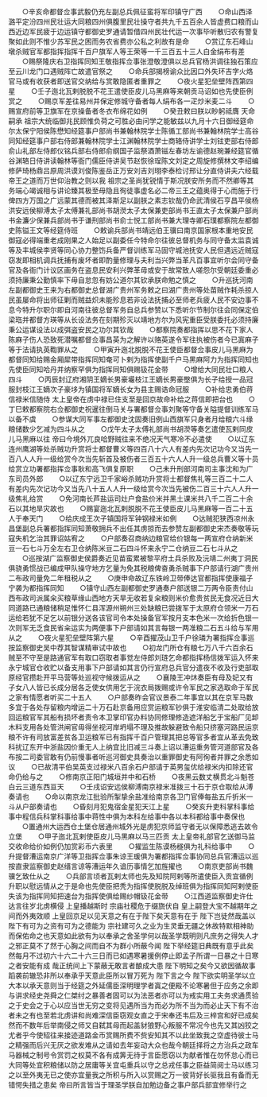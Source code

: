 <!-- { "loadSidebar": true } -->
　　○辛亥命都督佥事武毅仍充左副总兵佩征蛮将军印镇守广西
　　○命山西泽潞平定汾四州民壮运大同粮四州俱腹里民壮操守者共九千五百余人皆虚费口粮而山西近边军民疲于边运镇守都御史罗通请暂借四州民壮代运一次事毕听散归农有警复聚如此则不惟少苏军民之困而务农省费亦公私之利故有是命
　　○赏辽东石峰山墩杀贼官军都指挥指挥千百户旗军人等王荣等一千三百五十三人白金绢布有差
　　○赐祭隆庆右卫指挥同知王敬指挥佥事张澄敬澄俱以总兵官杨洪调往独石策应至云川龙门口遇贼阵亡故遣官祭之
　　○命兵部揭榜谕众比因口外失环吉字火烙官马或有收获者即送官交纳给与赏敢隐匿者重罪之
　　○夜火星犯垒壁阵西第四星
　　○壬子迤北瓦剌脱脱不花王遣使臣皮儿马黑麻等来朝贡马诏如也先使臣例赏之
　　○赐京军差往易州并保定修城守备者每人绢布各一疋炒米麦二斗
　　○赐宣府前等卫旗军在京操备者冬衣布绵花如例
　　○癸丑敕曰朕以眇躬祗膺  天命嗣承  祖宗大统临御兆民顾惟负荷之可胜必由问学之能敏兹以九月十六日御经筵命尔太保宁阳侯陈懋知经筵事户部尚书兼翰林院学士陈循工部尚书兼翰林院学士高谷同知经筵事户部右侍郎兼翰林院学士江渊翰林院学士商辂侍讲学士刘铉吏部右侍郎俞山礼部左侍郎仪铭兵部右侍郎俞纲国子监祭酒萧镃左春坊左谕德赵琬兼经筵官循谷渊辂日侍讲读翰林等衙门儒臣侍讲吴节赵恢徐珵陈文刘定之周旋修撰林文李绍编修萨琦杨鼎吕原周洪谟刘俊陈鉴岳正万安刘吉刘珝李泰检讨邢让分直侍讲夫六经载帝王之道而万世仰治教之则以我  祖宗之圣尚犹锐情于斯况朕安所务而不然卿等其务端心竭诚相与讲论臻其极至毋隐且徇徒事虚名必二帝三王之蕴奥得于心而施于行俾四方万国之广远蒙其德而被其泽斯足以副朕之素志钦哉仍命武清侯石亨昌平侯杨洪安远侯柳溥太子太傅兼礼部尚书胡濙太子太保兼吏部尚书王直太子太保兼户部尚书金濂少保兼兵部尚书于谦刑部尚书俞士悦工部尚书兼大理寺卿石璞都察院左都御史陈镒王文等经筵侍班
　　○敕谕兵部尚书靖远伯王骥曰南京国家根本重地安民御寇必得端重老成刚果之人始足以副委任今特命尔往彼总督机务与同守备太监袁诚等及丰城侯李贤等同心协力整饬兵备严督训练军马固守城池抚安人民但遇远近贼寇窃发即相机调兵抚捕有废坏者即酌量修理与夫利当兴弊当革凡百事宜听尔会同守备官及各衙门计议区画务在盗息民安利兴弊革毋或安于故常致人嗟怨尔受朝廷委重必须持廉秉公勤慎率下毋自怠忽有妨公道尔其钦承朕命勉之慎之
　　○升巡抚河南左副都御史王来为右都御史总督湖广贵州军务敕之曰湖广贵州等处苗贼作耗杀掠人民虽屡命将出师征剿而贼益炽未能殄息若非设法抚捕必至师老兵疲人民不安边事不息今特升尔职尔即自河南往彼总督军务自总兵参赞以下悉听尔节制尔往会同保定伯梁珤并都督方瑛等从长设法务在刻期殄灭以靖地方尔为风宪重臣受朕委托必须持廉秉公运谋设法以成弭盗安民之功尔其钦哉
　　○都察院奏都指挥以思不花下家人陈麻子伤人恐致死潜嘱都督佥事昌英为之解许以赂英遂令军往执被伤者今已寘麻子等于法请执英鞫罪从之
　　○甲寅升迤北脱脱不花王使臣都督佥事皮儿马黑麻为都督同知给赐金厢犀带指挥同知奄可卜剌为指挥使副千户马黑麻阿力为指挥同知也先使臣同知哈丹并纳察罕俱为指挥同知俱赐钑花金带
　　○增给大同民壮口粮人四斗
　　○丙辰封辽府湘阴王嫡长男豪壧枝江王嫡长男豪壂俱为长子给授一品冠服封枝江王嫡次子豪垑为镇国将军嫡长女为县主赐诰命冠服
　　○补给忠勇伯蒋信禄米信随侍  太上皇帝在虏中禄已住支至是回京故命补给之蒋信即把台也
　　○丁巳敕都察院右佥都御史祝暹往倒马关与署都督佥事刘聚等守备关隘提督训练军马以备不虞
　　○参谋大同军事左都御史沈固奏旧例山西旗军只身者月给粮六斗缘粮储数少乞减为四斗从之
　　○戊午太子太傅礼部尚书胡濙等奏乞遣使瓦剌同皮儿马黑麻以往  帝曰今境外兀良哈野贼往来不绝况天气寒冷不必遣使
　　○以辽东连州鹰湖等处杀贼功升赏将士都督曹义等四百八十六人有差内先次记功今又当先一百八人人升一级给赏今次当先斩首及被伤者三百五十六人人升一级总兵曹义等十员给赏立功署都指挥佥事耿和高飞俱复原职
　　○己未升刑部河南司主事沈和为广东司员外郎
　　○以辽东宁远卫千家峪杀贼功升赏将士都督焦礼等三百二十二人有差内先次记功今又当先八十五人人升一级给赏今次当先被伤二百三十六人人升一级焦礼给赏
　　○免河南长芦盐运司灶户食盐价米并黑土课米共八千二百二十余石以其地旱灾故也
　　○赐宴迤北瓦剌脱脱不花王使臣皮儿马黑麻等一百二十五人于奉天门
　　○给庆成王次子镇国将军钟钢禄米如例
　　○达贼犯狭西凉州永昌堡副总兵署都指挥同知萧敬拥兵不出任其虏掠而去参赞左副都御史宋杰奏敬等玩寇失机乞治其罪诏姑宥之
　　○户部奏召商纳边粮官给价银每一两宣府仓纳新米豆一石七斗万全左右卫仓纳陈米豆二石四斗怀来永宁二仓纳豆二石七斗从之
　　○巡按湖广监察御史侯爵奏近见苗蛮累被黎平府土兵杀败及沅靖二州夷丁洞民俱骁勇惯战已编成甲队操守地方乞量为免其税粮俾奋勇杀贼事下户部请行湖广贵州二布政司量免二年租税从之
　　○庚申命故辽东铁岭卫带俸达官都指挥使康福子宁袭为都指挥同知
　　○镇守山西左副都御史罗通奏户部送银二万两令臣责付山西布政司派属籴买粮草缘山西地方天旱无收若复籴粮则米价愈贵贫民无食况近日大同道路已通粮储稍足惟怀仁县浑源州朔州三处缺粮已尝拨军于太原府仓领米一万石运给若犹不足乞以前银分送各该官司令本处操备官军按月支本色米一次给折色银一次则军无乏食民省籴运实为两便事下户部请如其言每银一两准粮二石五斗给与军用从之
　　○夜火星犯垒壁阵第六星
　　○辛酉擢茂山卫千户徐璘为署指挥佥事巡按监察御史吴中荐其智谋精审试中故也
　　○初龙门所仓有粮七万八千六百余石贼至不守至是路通官军有取口窃取者事觉左侍郎刘琏乞命都指挥杨信拨军运入怀来永宁城官仓收贮以备支用事下户部请如其言仍行宣府总兵官分遣夜不收及行吏部取原经官攒赴开平马营等处巡视守候拨运从之
　　○襄陵王冲炑奏臣有母及妃又有子女八人皆已长成分居各乏使女供用乞于浣衣局拨赐或许令军民之家选取命于军民之家有情愿者听买二十五人
　　○户部奏昨会官议景泰二年事宜以其在京军马数多宜于各处存留粮内增运二十万石赴京备用应赏运粮军钞俱于淮安临清二处取给放回运粮官军其船有损坏者责令本卫掌印官办料协同修理修造遮洋船乞于宝船厂见卸木料支用各处管洪闸官毋得坐视河岸坍塌不理及推故躲避致令船只挤塞河路民运京粮不许有司放富差贫各卫运粮军已有指挥千百户管理其把总等官多者宜从革去免致科扰辽东开中浙盐因价重无人上纳宜比旧减三斗奏上诏以漕运重务管河道部官及各布按二司委官敢有仍前慢事者听巡河御史具奏治以重罪御史有阿徇者并罪之余悉如议
　　○已故清平伯吴英支过禄米八百余石户部请于英男玺优给禄米内扣除还官命仍给与之
　　○修南京正阳门城垣并中和石桥
　　○夜黑云数丈横贯北斗魁苍白云三道东西亘天
　　○壬戌诏安远侯柳溥南京禄米准拨三十石于京仓取给从溥奏请也
　　○命以南京龙江批验所掣挚余盐准给南京各卫门官俸每盐五斤折米一斗从户部奏请也
　　○昏刻月犯鬼宿金星犯天江上星
　　○癸亥升吏科掌科事给事中程信兵科掌科事给事中蒋性中俱为本科左给事中各以本科都给事中奏保也
　　○置通州大运西仓土堡仓居通州城外光是虏犯京师监守者无以保障悉逃去故令立堡
　　○甲子迤北瓦剌使臣皮儿马黑麻以马三匹贡  太上皇帝礼部官乞送御马监交收命给价如例仍加赏彩币六表里
　　○擢监生陈谟杨穟俱为礼科给事中
　　○升提督漕运南京广洋等卫指挥佥事朱谅王瑗俱为署都指挥佥事协同总兵官漕运以巡按直隶监察御史赵缙言谅等漕运年久谙历事情乞加旌擢也
　　○南京吏部尚书魏骥乞致仕从之
　　○兵部言顷者瓦剌太师也先及知院阿剌等所遣使臣入贡宜循例升职以慰远情从之于是命也先使臣把秃为指挥使脱脱及绰班俱为指挥同知阿剌使臣失该为指挥同知把速台为指挥使俱给赐纱帽钑花金带
　　○江西道监察御史许仕达言往岁北虏横侵  上皇播越斯时  宗庙社稷危于缀旒伏自  皇上嗣登大宝不越期年之间而外夷效顺  上皇回京足以见天意之有在于陛下矣天意有在于  陛下岂徒然哉盖以  陛下有可为之资有可为之德能为  宗社建可久之业为生灵垂无疆之休故特默相神助而保佑命之也天意如此欲有为以奉承之舍圣学何以哉圣学既明则凡庶务之得失人才之邪正莫不了然于心胸之间而自不为群小所蔽今闻  陛下举经筵旧典既有意乎此矣然每月不过初六十六二十六三日而已如遇寒暑援例停止即孟子所谓一日暴之十日寒之者安能有成  哉正统间上下蒙蔽无敢言者酿成大患  陛下明知之矣今又欲因循故事蹈袭前辙恐非所以奉承乎天意此臣所以冒万死为  陛下言之今  陛下欲实明圣学以立大本以承天意则当于经筵之外延儒臣深明理学者寘之便殿不论寒暑但于应务之余即与讲求经史尧舜之仁桀纣之暴善者固可以为法恶者亦可以为戒实用工夫务求通贯验之于史会之于心以应当世无穷之变将见遇所当为而必为所不当为而必止天下有不治者未之有也至若北虏讲和尚难深信臣窃观女直之于宋奉还韦后及三梓宫和好已成矣然而不数年后举南侵之师又自弑其母而起盖豺狼野心叛服不常况今也先又其凶狡之尤者乎今使轺往来接迹道路金币赏赐所费不赀安知其不以此坐致我之空虚待彼士马之精强而后兴无厌之欲发难从之请如去年妄动大众也哉今朝廷择将之方治兵之政车马器械之制号令赏罚之权莫不各有成筭无待于言臣愿窃以为献者惟在勿怀怠心而已大同等处宜积粮储以防之居庸等关宜屯重兵以守之总戎任事之臣益简阅士马以练习之以至外夷无已之使亦宜量我之所积与所入以赏赐之万一彼背好长驱我且有备而无错愕失措之患矣  帝曰所言皆当于理圣学朕自加勉边备之事户部兵部宜修举行之
